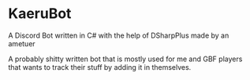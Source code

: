 # KaeruBot
A Discord Bot written in C# with the help of DSharpPlus made by an ametuer

A probably shitty written bot that is mostly used for me and GBF players that wants to track their stuff by adding it in themselves.
